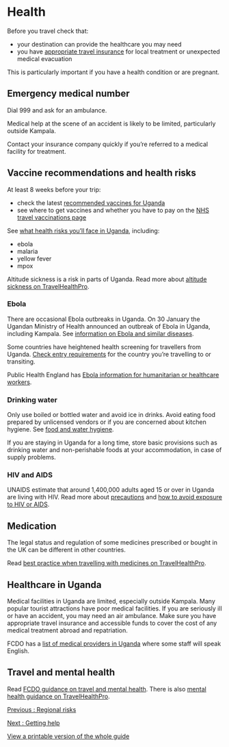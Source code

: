# Health

Before you travel check that:

* your destination can provide the healthcare you may need
* you have [appropriate travel insurance](https://www.gov.uk/guidance/foreign-travel-insurance) for local treatment or unexpected medical evacuation

This is particularly important if you have a health condition or are pregnant.

## Emergency medical number

Dial 999 and ask for an ambulance.

Medical help at the scene of an accident is likely to be limited, particularly outside Kampala.

Contact your insurance company quickly if you’re referred to a medical facility for treatment.

## Vaccine recommendations and health risks

At least 8 weeks before your trip:

* check the latest [recommended vaccines for Uganda](https://travelhealthpro.org.uk/country/231/uganda#Vaccine_Recommendations)
* see where to get vaccines and whether you have to pay on the [NHS travel vaccinations page](https://www.nhs.uk/conditions/travel-vaccinations/)

See [what health risks you’ll face in Uganda](https://travelhealthpro.org.uk/country/231/uganda#General_Information), including:

* ebola
* malaria
* yellow fever
* mpox

Altitude sickness is a risk in parts of Uganda. Read more about [altitude sickness on TravelHealthPro](https://travelhealthpro.org.uk/factsheet/26/altitude-illness).

### Ebola

There are occasional Ebola outbreaks in Uganda. On 30 January the Ugandan Ministry of Health announced an outbreak of Ebola in Uganda, including Kampala. See [information on Ebola and similar diseases](https://travelhealthpro.org.uk/factsheet/68/viral-haemorrhagic-fever).

Some countries have heightened health screening for travellers from Uganda. [Check entry requirements](https://www.gov.uk/foreign-travel-advice/) for the country you’re travelling to or transiting.

Public Health England has [Ebola information for humanitarian or healthcare workers](https://www.gov.uk/government/publications/ebola-virus-disease-information-for-workers-in-at-risk-countries).

### Drinking water

Only use boiled or bottled water and avoid ice in drinks. Avoid eating food prepared by unlicensed vendors or if you are concerned about kitchen hygiene. See [food and water hygiene](https://travelhealthpro.org.uk/factsheet/44/food-and-water-hygiene).

If you are staying in Uganda for a long time, store basic provisions such as drinking water and non-perishable foods at your accommodation, in case of supply problems.

### HIV and AIDS

UNAIDS estimate that around 1,400,000 adults aged 15 or over in Uganda are living with HIV. Read more about [precautions](https://travelhealthpro.org.uk/factsheet/29/hiv-and-aids) and [how to avoid exposure to HIV or AIDS](https://travelhealthpro.org.uk/search?s=HIV&ge_srch=).

## Medication

The legal status and regulation of some medicines prescribed or bought in the UK can be different in other countries.

Read [best practice when travelling with medicines on TravelHealthPro](https://travelhealthpro.org.uk/factsheet/43/medicines-abroad).

## Healthcare in Uganda

Medical facilities in Uganda are limited, especially outside Kampala. Many popular tourist attractions have poor medical facilities. If you are seriously ill or have an accident, you may need an air ambulance. Make sure you have appropriate travel insurance and accessible funds to cover the cost of any medical treatment abroad and repatriation.

FCDO has a [list of medical providers in Uganda](https://www.gov.uk/government/publications/uganda-list-of-medical-facilitiespractitioners) where some staff will speak English.

## Travel and mental health

Read [FCDO guidance on travel and mental health](https://www.gov.uk/guidance/foreign-travel-advice-for-people-with-mental-health-issues). There is also [mental health guidance on TravelHealthPro](https://travelhealthpro.org.uk/factsheet/85/travelling-with-mental-health-conditions).

[Previous
:
Regional risks](/foreign-travel-advice/uganda/regional-risks)

[Next
:
Getting help](/foreign-travel-advice/uganda/getting-help)

[View a printable version of the whole guide](/foreign-travel-advice/uganda/print)